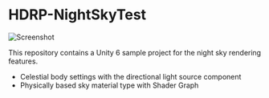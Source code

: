 # HDRP-NightSkyTest

![Screenshot](https://github.com/keijiro/HDRP-NightSkyTest/assets/343936/c7bbd945-adcb-4b3f-8b1a-b5682c5999d1)

This repository contains a Unity 6 sample project for the night sky rendering features.

- Celestial body settings with the directional light source component
- Physically based sky material type with Shader Graph
